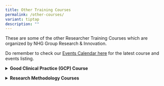 ```yaml
---
title: Other Training Courses
permalink: /other-courses/
variant: tiptap
description: ""
---
```

<p>These are some of the other Researcher Training Courses which are organized
by NHG Group Research &amp; Innovation.</p>
<p>Do remember to check our <a href="/newsroom/events/" rel="noopener nofollow" target="_blank">Events Calendar here</a> for
the latest course and events listing.</p>
<p></p>
<div data-type="detailGroup" class="isomer-accordion isomer-accordion-white">
<details class="isomer-details">
<summary><strong>Good Clinical Practice (GCP) Course</strong>
</summary>
<div data-type="detailsContent" class="isomer-details-content">
<p>Based on the ICH GCP E6(R2) guidelines and incorporating local regulatory
requirements, the Good Clinical Practice (GCP) Online Course seeks to equip
participants with basic knowledge and understanding of how GCP principles
may be applied to the conduct of clinical trials.</p>
<p><strong>Registration</strong>
<br>For the Course Schedule, Registration and more details, please see the
<a href="https://talentdev.gri.nhg.com.sg/gcp-course/" rel="noopener nofollow" target="_blank">GCP Course page here</a>.</p>
<p><strong>Contact information</strong>
<br>For any enquiries, please contact the GCP Online Course organizers at
<a href="mailto:researchtraining@nhg.com.sg" rel="noopener noreferrer nofollow" target="_blank">researchtraining@nhg.com.sg</a>or (+65) 6038 3634.</p>
</div>
</details>
</div>
<p></p>
<div data-type="detailGroup" class="isomer-accordion-group isomer-accordion isomer-accordion-white">
<details class="isomer-details">
<summary><strong>Research Methodology Courses</strong>
</summary>
<div data-type="detailsContent" class="isomer-details-content">
<p>Research Methodology defines what the research is about, how to proceed
and measure progress, and what indicates success.&nbsp;Learn how to design
a research protocol and write a good research paper or grant proposal to
increase your chances in research and grant application and much more.</p>
<p><strong>Course Details &amp; Registration</strong>
<br>For the Course Schedule, Registration and more details, please see the
<a href="https://talentdev.gri.nhg.com.sg/abt-rm-courses/" rel="noopener nofollow" target="_blank">Research Methodology Course overview page here</a>.</p>
<p><strong>Contact information</strong>
<br>For any enquiries, please contact <a href="mailto:researchtraining@nhg.com.sg" rel="noopener noreferrer nofollow" target="_blank">researchtraining@nhg.com.sg</a>.</p>
<p></p>
<p></p>
</div>
</details>
</div>
<p></p>